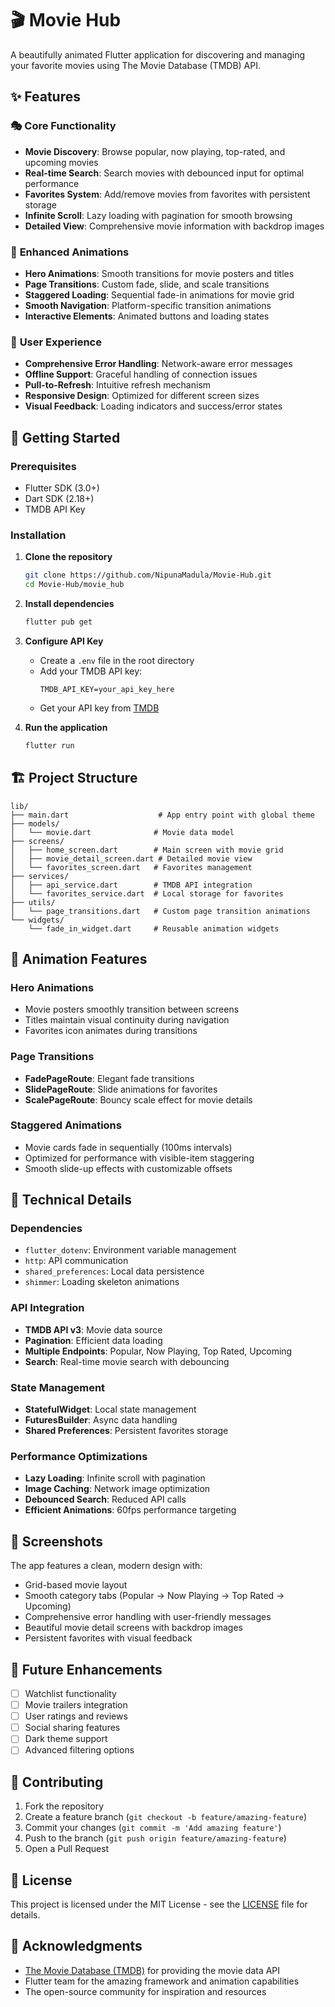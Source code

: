 # 🎬 Movie Hub

A beautifully animated Flutter application for discovering and managing your favorite movies using The Movie Database (TMDB) API.

## ✨ Features

### 🎭 **Core Functionality**
- **Movie Discovery**: Browse popular, now playing, top-rated, and upcoming movies
- **Real-time Search**: Search movies with debounced input for optimal performance
- **Favorites System**: Add/remove movies from favorites with persistent storage
- **Infinite Scroll**: Lazy loading with pagination for smooth browsing
- **Detailed View**: Comprehensive movie information with backdrop images

### 🌟 **Enhanced Animations**
- **Hero Animations**: Smooth transitions for movie posters and titles
- **Page Transitions**: Custom fade, slide, and scale transitions
- **Staggered Loading**: Sequential fade-in animations for movie grid
- **Smooth Navigation**: Platform-specific transition animations
- **Interactive Elements**: Animated buttons and loading states

### 🎯 **User Experience**
- **Comprehensive Error Handling**: Network-aware error messages
- **Offline Support**: Graceful handling of connection issues
- **Pull-to-Refresh**: Intuitive refresh mechanism
- **Responsive Design**: Optimized for different screen sizes
- **Visual Feedback**: Loading indicators and success/error states

## 🚀 Getting Started

### Prerequisites
- Flutter SDK (3.0+)
- Dart SDK (2.18+)
- TMDB API Key

### Installation

1. **Clone the repository**
   ```bash
   git clone https://github.com/NipunaMadula/Movie-Hub.git
   cd Movie-Hub/movie_hub
   ```

2. **Install dependencies**
   ```bash
   flutter pub get
   ```

3. **Configure API Key**
   - Create a `.env` file in the root directory
   - Add your TMDB API key:
     ```
     TMDB_API_KEY=your_api_key_here
     ```
   - Get your API key from [TMDB](https://www.themoviedb.org/settings/api)

4. **Run the application**
   ```bash
   flutter run
   ```

## 🏗️ Project Structure

```
lib/
├── main.dart                    # App entry point with global theme
├── models/
│   └── movie.dart              # Movie data model
├── screens/
│   ├── home_screen.dart        # Main screen with movie grid
│   ├── movie_detail_screen.dart # Detailed movie view
│   └── favorites_screen.dart   # Favorites management
├── services/
│   ├── api_service.dart        # TMDB API integration
│   └── favorites_service.dart  # Local storage for favorites
├── utils/
│   └── page_transitions.dart   # Custom page transition animations
└── widgets/
    └── fade_in_widget.dart     # Reusable animation widgets
```

## 🎨 Animation Features

### Hero Animations
- Movie posters smoothly transition between screens
- Titles maintain visual continuity during navigation
- Favorites icon animates during transitions

### Page Transitions
- **FadePageRoute**: Elegant fade transitions
- **SlidePageRoute**: Slide animations for favorites
- **ScalePageRoute**: Bouncy scale effect for movie details

### Staggered Animations
- Movie cards fade in sequentially (100ms intervals)
- Optimized for performance with visible-item staggering
- Smooth slide-up effects with customizable offsets

## 🔧 Technical Details

### Dependencies
- `flutter_dotenv`: Environment variable management
- `http`: API communication
- `shared_preferences`: Local data persistence
- `shimmer`: Loading skeleton animations

### API Integration
- **TMDB API v3**: Movie data source
- **Pagination**: Efficient data loading
- **Multiple Endpoints**: Popular, Now Playing, Top Rated, Upcoming
- **Search**: Real-time movie search with debouncing

### State Management
- **StatefulWidget**: Local state management
- **FuturesBuilder**: Async data handling
- **Shared Preferences**: Persistent favorites storage

### Performance Optimizations
- **Lazy Loading**: Infinite scroll with pagination
- **Image Caching**: Network image optimization
- **Debounced Search**: Reduced API calls
- **Efficient Animations**: 60fps performance targeting

## 📱 Screenshots

The app features a clean, modern design with:
- Grid-based movie layout
- Smooth category tabs (Popular → Now Playing → Top Rated → Upcoming)
- Comprehensive error handling with user-friendly messages
- Beautiful movie detail screens with backdrop images
- Persistent favorites with visual feedback

## 🎯 Future Enhancements

- [ ] Watchlist functionality
- [ ] Movie trailers integration
- [ ] User ratings and reviews
- [ ] Social sharing features
- [ ] Dark theme support
- [ ] Advanced filtering options

## 🤝 Contributing

1. Fork the repository
2. Create a feature branch (`git checkout -b feature/amazing-feature`)
3. Commit your changes (`git commit -m 'Add amazing feature'`)
4. Push to the branch (`git push origin feature/amazing-feature`)
5. Open a Pull Request

## 📄 License

This project is licensed under the MIT License - see the [LICENSE](LICENSE) file for details.

## 🙏 Acknowledgments

- [The Movie Database (TMDB)](https://www.themoviedb.org/) for providing the movie data API
- Flutter team for the amazing framework and animation capabilities
- The open-source community for inspiration and resources
